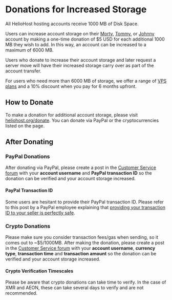 # Donations for Increased Storage

All HelioHost hosting accounts receive 1000 MB of Disk Space.

Users can increase account storage on their [Morty](servers/virtual/morty.md), [Tommy](servers/virtual/tommy.md), or [Johnny](servers/virtual/johnny.md) account by making a one-time donation of $5 USD for each additional 1000 MB they wish to add. In this way, an account can be increased to a maximum of 6000 MB.

Users who donate to increase their account storage and later request a server move will have their increased storage carry over as part of the account transfer.

For users who need more than 6000 MB of storage, we offer a range of [VPS plans](https://heliohost.org/vps/) and a 10% discount when you pay for 6 months upfront.

## How to Donate

To make a donation for additional account storage, please visit [heliohost.org/donate](https://heliohost.org/donate/). You can donate via PayPal or the cryptocurrencies listed on the page.

## After Donating

### PayPal Donations

After donating via PayPal, please create a post in the [Customer Service forum](https://helionet.org/index/forum/45-customer-service/?do=add) with your **account username** and **PayPal transaction ID** so the donation can be verified and your account storage increased.

#### PayPal Transaction ID

Some users are hesitant to provide their PayPal transaction ID. Please refer to this post by a PayPal employee explaining that [providing your transaction ID to your seller is perfectly safe](https://www.paypal-community.com/t5/Refunds-and-cancellations/OK-TO-RELEASE-PAYPAL-TRANSACTION-ID-NUMBER/td-p/719651). 

### Crypto Donations

Please make sure you consider transaction fees/gas when sending, so it comes out to ~$5/1000MB. After making the donation, please create a post in the [Customer Service forum](https://helionet.org/index/forum/45-customer-service/?do=add) with your **account username**, **currency type**, **transaction time** and **transaction amount** so the donation can be verified and your account storage increased.

#### Crypto Verification Timescales

Please be aware that crypto donations can take time to verify. In the case of XMR and AEON, these can take several days to verify and are not recommended.